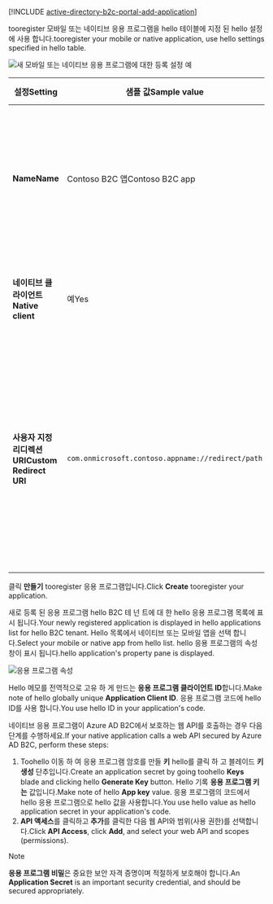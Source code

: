 [!INCLUDE [active-directory-b2c-portal-add-application](active-directory-b2c-portal-add-application.md)]

<span data-ttu-id="60e0f-101">tooregister 모바일 또는 네이티브 응용 프로그램을 hello 테이블에 지정 된 hello 설정에 사용 합니다.</span><span class="sxs-lookup"><span data-stu-id="60e0f-101">tooregister your mobile or native application, use hello settings specified in hello table.</span></span>

![새 모바일 또는 네이티브 응용 프로그램에 대한 등록 설정 예](./media/active-directory-b2c-register-mobile-native-app/b2c-new-mobile-native-app-settings.png)

| <span data-ttu-id="60e0f-103">설정</span><span class="sxs-lookup"><span data-stu-id="60e0f-103">Setting</span></span>      | <span data-ttu-id="60e0f-104">샘플 값</span><span class="sxs-lookup"><span data-stu-id="60e0f-104">Sample value</span></span>  | <span data-ttu-id="60e0f-105">설명</span><span class="sxs-lookup"><span data-stu-id="60e0f-105">Description</span></span>                                        |
| ------------ | ------- | -------------------------------------------------- |
| <span data-ttu-id="60e0f-106">**Name**</span><span class="sxs-lookup"><span data-stu-id="60e0f-106">**Name**</span></span> | <span data-ttu-id="60e0f-107">Contoso B2C 앱</span><span class="sxs-lookup"><span data-stu-id="60e0f-107">Contoso B2C app</span></span> | <span data-ttu-id="60e0f-108">입력 한 **이름** 응용 프로그램 tooconsumers를 설명 하는 hello 응용 프로그램에 대 한 합니다.</span><span class="sxs-lookup"><span data-stu-id="60e0f-108">Enter a **Name** for hello application that describes your application tooconsumers.</span></span> |
| <span data-ttu-id="60e0f-109">**네이티브 클라이언트**</span><span class="sxs-lookup"><span data-stu-id="60e0f-109">**Native client**</span></span> | <span data-ttu-id="60e0f-110">예</span><span class="sxs-lookup"><span data-stu-id="60e0f-110">Yes</span></span> | <span data-ttu-id="60e0f-111">모바일 또는 네이티브 응용 프로그램에 **예**를 선택합니다.</span><span class="sxs-lookup"><span data-stu-id="60e0f-111">Select **Yes** for a mobile or native application.</span></span> |
| <span data-ttu-id="60e0f-112">**사용자 지정 리디렉션 URI**</span><span class="sxs-lookup"><span data-stu-id="60e0f-112">**Custom Redirect URI**</span></span> | `com.onmicrosoft.contoso.appname://redirect/path` | <span data-ttu-id="60e0f-113">사용자 지정 체계로 리디렉션 URI를 입력합니다.</span><span class="sxs-lookup"><span data-stu-id="60e0f-113">Enter a redirect URI with a custom scheme.</span></span> <span data-ttu-id="60e0f-114">[적절한 리디렉션 URI](../articles/active-directory-b2c/active-directory-b2c-app-registration.md#choosing-a-native-application-redirect-uri)를 선택하고 밑줄 등의 특수 문자를 포함하지 마십시오.</span><span class="sxs-lookup"><span data-stu-id="60e0f-114">Make sure you choose a [good redirect URI](../articles/active-directory-b2c/active-directory-b2c-app-registration.md#choosing-a-native-application-redirect-uri) and do not include special characters such as underscores.</span></span> |

<span data-ttu-id="60e0f-115">클릭 **만들기** tooregister 응용 프로그램입니다.</span><span class="sxs-lookup"><span data-stu-id="60e0f-115">Click **Create** tooregister your application.</span></span>

<span data-ttu-id="60e0f-116">새로 등록 된 응용 프로그램 hello B2C 테 넌 트에 대 한 hello 응용 프로그램 목록에 표시 됩니다.</span><span class="sxs-lookup"><span data-stu-id="60e0f-116">Your newly registered application is displayed in hello applications list for hello B2C tenant.</span></span> <span data-ttu-id="60e0f-117">Hello 목록에서 네이티브 또는 모바일 앱을 선택 합니다.</span><span class="sxs-lookup"><span data-stu-id="60e0f-117">Select your mobile or native app from hello list.</span></span> <span data-ttu-id="60e0f-118">hello 응용 프로그램의 속성 창이 표시 됩니다.</span><span class="sxs-lookup"><span data-stu-id="60e0f-118">hello application's property pane is displayed.</span></span>

![응용 프로그램 속성](./media/active-directory-b2c-register-mobile-native-app/b2c-mobile-native-app-properties.png)

<span data-ttu-id="60e0f-120">Hello 메모를 전역적으로 고유 하 게 만드는 **응용 프로그램 클라이언트 ID**합니다.</span><span class="sxs-lookup"><span data-stu-id="60e0f-120">Make note of hello globally unique **Application Client ID**.</span></span> <span data-ttu-id="60e0f-121">응용 프로그램 코드에 hello ID를 사용 합니다.</span><span class="sxs-lookup"><span data-stu-id="60e0f-121">You use hello ID in your application's code.</span></span>

<span data-ttu-id="60e0f-122">네이티브 응용 프로그램이 Azure AD B2C에서 보호하는 웹 API를 호출하는 경우 다음 단계를 수행하세요.</span><span class="sxs-lookup"><span data-stu-id="60e0f-122">If your native application calls a web API secured by Azure AD B2C, perform these steps:</span></span>
   1. <span data-ttu-id="60e0f-123">Toohello 이동 하 여 응용 프로그램 암호를 만들 **키** hello를 클릭 하 고 블레이드 **키 생성** 단추입니다.</span><span class="sxs-lookup"><span data-stu-id="60e0f-123">Create an application secret by going toohello **Keys** blade and clicking hello **Generate Key** button.</span></span> <span data-ttu-id="60e0f-124">Hello 기록 **응용 프로그램 키는** 값입니다.</span><span class="sxs-lookup"><span data-stu-id="60e0f-124">Make note of hello **App key** value.</span></span> <span data-ttu-id="60e0f-125">응용 프로그램의 코드에서 hello 응용 프로그램으로 hello 값을 사용합니다.</span><span class="sxs-lookup"><span data-stu-id="60e0f-125">You use hello value as hello application secret in your application's code.</span></span>
   2. <span data-ttu-id="60e0f-126">**API 액세스**를 클릭하고 **추가**를 클릭한 다음 웹 API와 범위(사용 권한)를 선택합니다.</span><span class="sxs-lookup"><span data-stu-id="60e0f-126">Click **API Access**, click **Add**, and select your web API and scopes (permissions).</span></span>

> [!NOTE]
> <span data-ttu-id="60e0f-127">**응용 프로그램 비밀**은 중요한 보안 자격 증명이며 적절하게 보호해야 합니다.</span><span class="sxs-lookup"><span data-stu-id="60e0f-127">An **Application Secret** is an important security credential, and should be secured appropriately.</span></span>
> 
